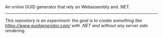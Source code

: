 An online GUID generator that rely on Webassembly and .NET.

---

*This repository is an experiment: the goal is to create something like https://www.guidgenerator.com/ with .NET and without any server side rendering.*